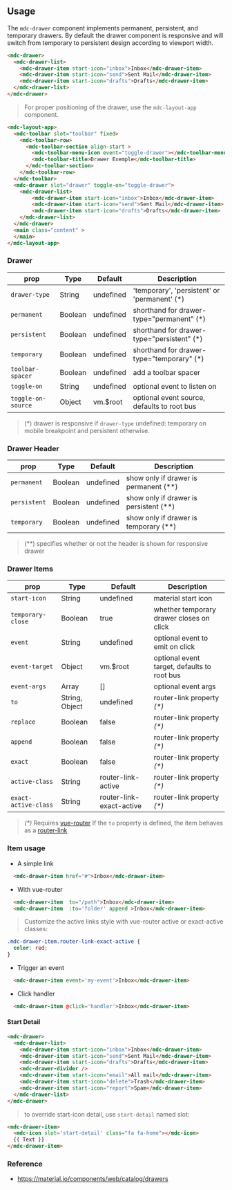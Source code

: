 ## Usage

The `mdc-drawer` component implements permanent, persistent, and temporary drawers.
By default the drawer component is responsive and will switch from temporary to persistent design according to viewport width.

```html
<mdc-drawer>
  <mdc-drawer-list>
    <mdc-drawer-item start-icon="inbox">Inbox</mdc-drawer-item>
    <mdc-drawer-item start-icon="send">Sent Mail</mdc-drawer-item>
    <mdc-drawer-item start-icon="drafts">Drafts</mdc-drawer-item>
  </mdc-drawer-list>
</mdc-drawer>
```

> For proper positioning of the drawer, use the `mdc-layout-app` component.

```html
<mdc-layout-app>
  <mdc-toolbar slot="toolbar" fixed>
    <mdc-toolbar-row>
      <mdc-toolbar-section align-start >
        <mdc-toolbar-menu-icon event="toggle-drawer"></mdc-toolbar-menu-icon>
        <mdc-toolbar-title>Drawer Exemple</mdc-toolbar-title>
      </mdc-toolbar-section>
    </mdc-toolbar-row>
  </mdc-toolbar>
  <mdc-drawer slot="drawer" toggle-on="toggle-drawer">
    <mdc-drawer-list>
        <mdc-drawer-item start-icon="inbox">Inbox</mdc-drawer-item>
        <mdc-drawer-item start-icon="send">Sent Mail</mdc-drawer-item>
        <mdc-drawer-item start-icon="drafts">Drafts</mdc-drawer-item>
    </mdc-drawer-list>
  </mdc-drawer>
  <main class="content" >
  </main>
</mdc-layout-app>
```

### Drawer

| prop | Type | Default | Description |
|------|------|---------|-------------|
|`drawer-type`|String| undefined | 'temporary', 'persistent' or 'permanent' (*) |
|`permanent`|Boolean| undefined | shorthand for drawer-type="permanent" (*) |
|`persistent`|Boolean| undefined | shorthand for drawer-type="persistent" (*) |
|`temporary`|Boolean| undefined | shorthand for drawer-type="temporary" (*) |
|`toolbar-spacer`|Boolean| undefined | add a toolbar spacer  |
|`toggle-on`|String| undefined | optional event to listen on  |
|`toggle-on-source`|Object| vm.$root | optional event source, defaults to root bus |

> (*) drawer is responsive if `drawer-type` undefined: temporary on mobile breakpoint and persistent otherwise.

### Drawer Header

| prop | Type | Default | Description |
|------|------|---------|-------------|
|`permanent`|Boolean| undefined | show only if drawer is permanent (**) |
|`persistent`|Boolean| undefined | show only if drawer is persistent (**) |
|`temporary`|Boolean| undefined | show only if drawer is temporary (**) |

> (**) specifies whether or not the header is shown for responsive drawer

### Drawer Items

| prop | Type | Default | Description |
|------|------|---------|-------------|
|`start-icon`|String| undefined | material start icon |
|`temporary-close`|Boolean| true | whether temporary drawer closes on click |
|`event`|String| undefined | optional event to emit on click  |
|`event-target`|Object| vm.$root | optional event target, defaults to root bus |
|`event-args`|Array| [] | optional event args |
|`to`|String, Object| undefined | router-link property _(*)_ |
|`replace`|Boolean| false | router-link property _(*)_ |
|`append`|Boolean| false | router-link property _(*)_ |
|`exact`|Boolean| false | router-link property _(*)_ |
|`active-class`|String| router-link-active | router-link property _(*)_ |
|`exact-active-class`|String| router-link-exact-active | router-link property _(*)_ |

> _(*)_ Requires [vue-router](https://router.vuejs.org)
> If the `to` property is defined, the item behaves as a
> [router-link](https://router.vuejs.org/en/api/router-link.html)

### Item usage

- A simple link

```html
  <mdc-drawer-item href="#">Inbox</mdc-drawer-item>
```

- With vue-router

```html
  <mdc-drawer-item  to="/path">Inbox</mdc-drawer-item>
  <mdc-drawer-item  :to='folder' append >Inbox</mdc-drawer-item>
```

> Customize the active links style with vue-router active or exact-active classes:

```css
.mdc-drawer-item.router-link-exact-active {
  color: red;
}
```

- Trigger an event

```html
  <mdc-drawer-item event='my-event'>Inbox</mdc-drawer-item>
```

- Click handler

```html
  <mdc-drawer-item @click='handler'>Inbox</mdc-drawer-item>
```

#### Start Detail

```html
<mdc-drawer>
  <mdc-drawer-list>
    <mdc-drawer-item start-icon="inbox">Inbox</mdc-drawer-item>
    <mdc-drawer-item start-icon="send">Sent Mail</mdc-drawer-item>
    <mdc-drawer-item start-icon="drafts">Drafts</mdc-drawer-item>
    <mdc-drawer-divider />
    <mdc-drawer-item start-icon="email">All mail</mdc-drawer-item>
    <mdc-drawer-item start-icon="delete">Trash</mdc-drawer-item>
    <mdc-drawer-item start-icon="report">Spam</mdc-drawer-item>
  </mdc-drawer-list>
</mdc-drawer>
```

> to override start-icon detail, use `start-detail` named slot:

```html
<mdc-drawer-item>
  <mdc-icon slot='start-detail' class="fa fa-home"></mdc-icon>
  {{ Text }}
</mdc-drawer-item>
```

### Reference

- <https://material.io/components/web/catalog/drawers>